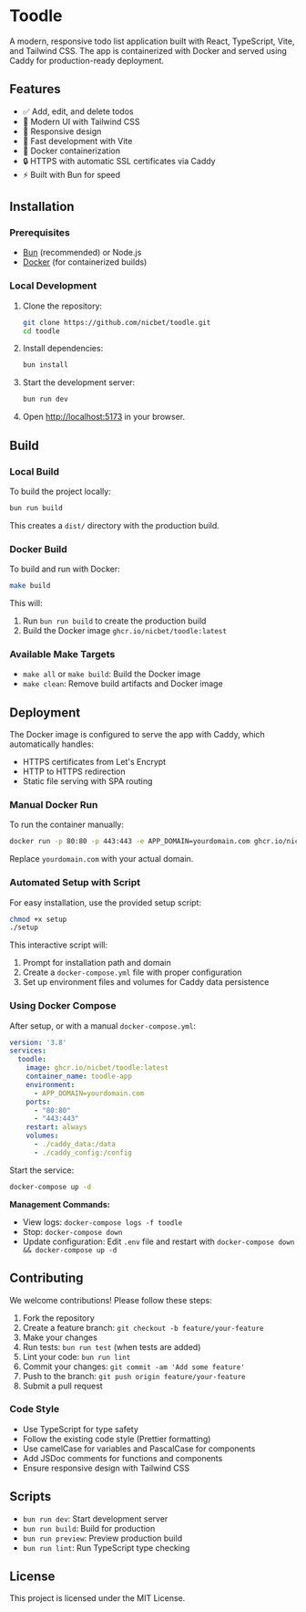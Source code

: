# Toodle

A modern, responsive todo list application built with React, TypeScript, Vite, and Tailwind CSS. The app is containerized with Docker and served using Caddy for production-ready deployment.

## Features

- ✅ Add, edit, and delete todos
- 🎨 Modern UI with Tailwind CSS
- 📱 Responsive design
- 🚀 Fast development with Vite
- 🐳 Docker containerization
- 🔒 HTTPS with automatic SSL certificates via Caddy
- ⚡ Built with Bun for speed

## Installation

### Prerequisites

- [Bun](https://bun.sh/) (recommended) or Node.js
- [Docker](https://www.docker.com/) (for containerized builds)

### Local Development

1. Clone the repository:
   ```bash
   git clone https://github.com/nicbet/toodle.git
   cd toodle
   ```

2. Install dependencies:
   ```bash
   bun install
   ```

3. Start the development server:
   ```bash
   bun run dev
   ```

4. Open [http://localhost:5173](http://localhost:5173) in your browser.

## Build

### Local Build

To build the project locally:

```bash
bun run build
```

This creates a `dist/` directory with the production build.

### Docker Build

To build and run with Docker:

```bash
make build
```

This will:
1. Run `bun run build` to create the production build
2. Build the Docker image `ghcr.io/nicbet/toodle:latest`

### Available Make Targets

- `make all` or `make build`: Build the Docker image
- `make clean`: Remove build artifacts and Docker image

## Deployment

The Docker image is configured to serve the app with Caddy, which automatically handles:
- HTTPS certificates from Let's Encrypt
- HTTP to HTTPS redirection
- Static file serving with SPA routing

### Manual Docker Run

To run the container manually:

```bash
docker run -p 80:80 -p 443:443 -e APP_DOMAIN=yourdomain.com ghcr.io/nicbet/toodle:latest
```

Replace `yourdomain.com` with your actual domain.

### Automated Setup with Script

For easy installation, use the provided setup script:

```bash
chmod +x setup
./setup
```

This interactive script will:
1. Prompt for installation path and domain
2. Create a `docker-compose.yml` file with proper configuration
3. Set up environment files and volumes for Caddy data persistence

### Using Docker Compose

After setup, or with a manual `docker-compose.yml`:

```yaml
version: '3.8'
services:
  toodle:
    image: ghcr.io/nicbet/toodle:latest
    container_name: toodle-app
    environment:
      - APP_DOMAIN=yourdomain.com
    ports:
      - "80:80"
      - "443:443"
    restart: always
    volumes:
      - ./caddy_data:/data
      - ./caddy_config:/config
```

Start the service:

```bash
docker-compose up -d
```

**Management Commands:**
- View logs: `docker-compose logs -f toodle`
- Stop: `docker-compose down`
- Update configuration: Edit `.env` file and restart with `docker-compose down && docker-compose up -d`

## Contributing

We welcome contributions! Please follow these steps:

1. Fork the repository
2. Create a feature branch: `git checkout -b feature/your-feature`
3. Make your changes
4. Run tests: `bun run test` (when tests are added)
5. Lint your code: `bun run lint`
6. Commit your changes: `git commit -am 'Add some feature'`
7. Push to the branch: `git push origin feature/your-feature`
8. Submit a pull request

### Code Style

- Use TypeScript for type safety
- Follow the existing code style (Prettier formatting)
- Use camelCase for variables and PascalCase for components
- Add JSDoc comments for functions and components
- Ensure responsive design with Tailwind CSS

## Scripts

- `bun run dev`: Start development server
- `bun run build`: Build for production
- `bun run preview`: Preview production build
- `bun run lint`: Run TypeScript type checking

## License

This project is licensed under the MIT License.